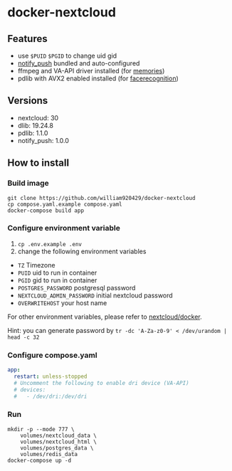 # docker-nextcloud
## Features
 - use `$PUID` `$PGID` to change uid gid
 - [notify_push](https://github.com/nextcloud/notify_push) bundled and auto-configured
 - ffmpeg and VA-API driver installed (for [memories](https://github.com/pulsejet/memories))
 - pdlib with AVX2 enabled installed (for [facerecognition](https://github.com/matiasdelellis/facerecognition))

## Versions
 - nextcloud: 30
 - dlib: 19.24.8
 - pdlib: 1.1.0
 - notify_push: 1.0.0

## How to install
### Build image
```shell
git clone https://github.com/william920429/docker-nextcloud
cp compose.yaml.example compose.yaml
docker-compose build app
```
### Configure environment variable
1. `cp .env.example .env`
2. change the following environment variables

 - `TZ` Timezone
 - `PUID` uid to run in container
 - `PGID` gid to run in container
 - `POSTGRES_PASSWORD` postgresql password
 - `NEXTCLOUD_ADMIN_PASSWORD` initial  nextcloud password
 - `OVERWRITEHOST` your host name

For other environment variables, please refer to [nextcloud/docker](https://github.com/nextcloud/docker).

Hint: you can generate password by 
 `tr -dc 'A-Za-z0-9' < /dev/urandom | head -c 32`

### Configure compose.yaml
```yaml
app:
  restart: unless-stopped
  # Uncomment the following to enable dri device (VA-API)
  # devices:
  #   - /dev/dri:/dev/dri
```

### Run
```shell
mkdir -p --mode 777 \
    volumes/nextcloud_data \
    volumes/nextcloud_html \
    volumes/postgres_data \
    volumes/redis_data
docker-compose up -d
```
